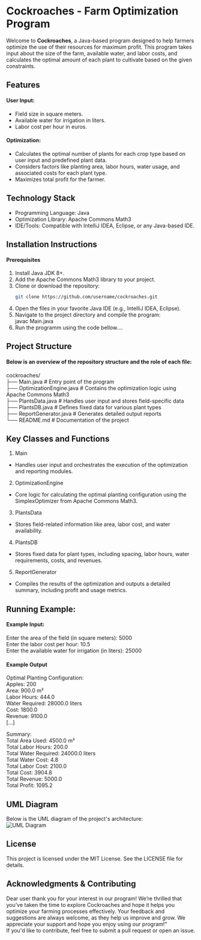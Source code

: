 # Cockroaches - Farm Optimization Program

Welcome to **Cockroaches**, a Java-based program designed to help farmers optimize the use of their resources for maximum profit. This program takes input about the size of the farm, available water, and labor costs, and calculates the optimal amount of each plant to cultivate based on the given constraints.

## Features
#### User Input:

- Field size in square meters.
- Available water for irrigation in liters.
- Labor cost per hour in euros.
#### Optimization:
- Calculates the optimal number of plants for each crop type based on user input and predefined plant data.
- Considers factors like planting area, labor hours, water usage, and associated costs for each plant type.
- Maximizes total profit for the farmer.

## Technology Stack
- Programming Language: Java
- Optimization Library: Apache Commons Math3
- IDE/Tools: Compatible with IntelliJ IDEA, Eclipse, or any Java-based IDE.
  

## Installation Instructions
#### Prerequisites
1. Install Java JDK 8+.
2. Add the Apache Commons Math3 library to your project.
3. Clone or download the repository:
   ```bash
   git clone https://github.com/username/cockroaches.git

4. Open the files in your favorite Java IDE (e.g., IntelliJ IDEA, Eclipse).
5. Navigate to the project directory and compile the program:  
javac Main.java  
 6. Run the programm using the code bellow....

## Project Structure   
#### Below is an overview of the repository structure and the role of each file:
cockroaches/  
├── Main.java               # Entry point of the program  
├── OptimizationEngine.java # Contains the optimization logic using Apache Commons Math3  
├── PlantsData.java         # Handles user input and stores field-specific data  
├── PlantsDB.java           # Defines fixed data for various plant types  
├── ReportGenerator.java    # Generates detailed output reports  
└── README.md               # Documentation of the project  


## Key Classes and Functions
1. Main
- Handles user input and orchestrates the execution of the optimization and reporting modules.
2. OptimizationEngine
- Core logic for calculating the optimal planting configuration using the SimplexOptimizer from Apache Commons Math3.
3. PlantsData
- Stores field-related information like area, labor cost, and water availability.
4. PlantsDB
- Stores fixed data for plant types, including spacing, labor hours, water requirements, costs, and revenues.
5. ReportGenerator
- Compiles the results of the optimization and outputs a detailed summary, including profit and usage metrics.


## Running Example:
#### Example Input:
Enter the area of the field (in square meters): 5000  
Enter the labor cost per hour: 10.5  
Enter the available water for irrigation (in liters): 25000  

#### Example Output

Optimal Planting Configuration:  
Apples: 200  
  Area: 900.0 m²  
  Labor Hours: 444.0  
  Water Required: 28000.0 liters  
  Cost: 1800.0  
  Revenue: 9100.0  
[...]

Summary:  
Total Area Used: 4500.0 m²  
Total Labor Hours: 200.0  
Total Water Required: 24000.0 liters  
Total Water Cost: 4.8  
Total Labor Cost: 2100.0  
Total Cost: 3904.8  
Total Revenue: 5000.0  
Total Profit: 1095.2  


## UML Diagram   
Below is the UML diagram of the project's architecture:  
![UML Diagram](./uml-diagram.png)



## License
This project is licensed under the MIT License. See the LICENSE file for details.

## Acknowledgments & Contributing
Dear user thank you for your interest in our program! We’re thrilled that you’ve taken the time to explore Cockroaches and hope it helps you optimize your farming processes effectively. Your feedback and suggestions are always welcome, as they help us improve and grow. We appreciate your support and hope you enjoy using our program!"  
If you'd like to contribute, feel free to submit a pull request or open an issue.


